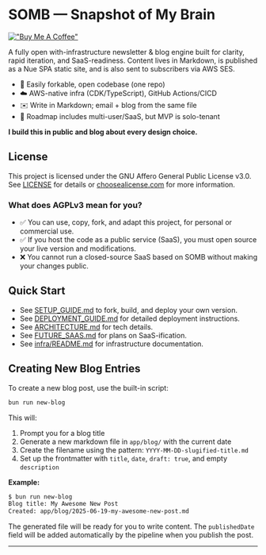 # SOMB — Snapshot of My Brain

[!["Buy Me A Coffee"](https://www.buymeacoffee.com/assets/img/custom_images/orange_img.png)](https://www.buymeacoffee.com/vmartens)

A fully open with-infrastructure newsletter & blog engine built for clarity, rapid iteration, and SaaS-readiness. Content lives in Markdown, is published as a Nue SPA static site, and is also sent to subscribers via AWS SES.

- 🚀 Easily forkable, open codebase (one repo)
- ☁️  AWS-native infra (CDK/TypeScript), GitHub Actions/CICD
- ✉️  Write in Markdown; email + blog from the same file
- 🤝 Roadmap includes multi-user/SaaS, but MVP is solo-tenant

**I build this in public and blog about every design choice.**

## License

This project is licensed under the GNU Affero General Public License v3.0.  
See [LICENSE](./LICENSE) for details or [choosealicense.com](https://choosealicense.com/licenses/agpl-3.0/) for more information.

### What does AGPLv3 mean for you?

- ✅ You can use, copy, fork, and adapt this project, for personal or commercial use.
- ✅ If you host the code as a public service (SaaS), you must open source your live version and modifications.
- ❌ You cannot run a closed-source SaaS based on SOMB without making your changes public.

## Quick Start

- See [SETUP_GUIDE.md](./SETUP_GUIDE.md) to fork, build, and deploy your own version.
- See [DEPLOYMENT_GUIDE.md](./DEPLOYMENT_GUIDE.md) for detailed deployment instructions.
- See [ARCHITECTURE.md](./ARCHITECTURE.md) for tech details.
- See [FUTURE_SAAS.md](./FUTURE_SAAS.md) for plans on SaaS-ification.
- See [infra/README.md](./infra/README.md) for infrastructure documentation.

## Creating New Blog Entries

To create a new blog post, use the built-in script:

```bash
bun run new-blog
```

This will:

1. Prompt you for a blog title
2. Generate a new markdown file in `app/blog/` with the current date
3. Create the filename using the pattern: `YYYY-MM-DD-slugified-title.md`
4. Set up the frontmatter with `title`, `date`, `draft: true`, and empty `description`

**Example:**

```bash
$ bun run new-blog
Blog title: My Awesome New Post
Created: app/blog/2025-06-19-my-awesome-new-post.md
```

The generated file will be ready for you to write content. The `publishedDate` field will be added automatically by the pipeline when you publish the post.

---
